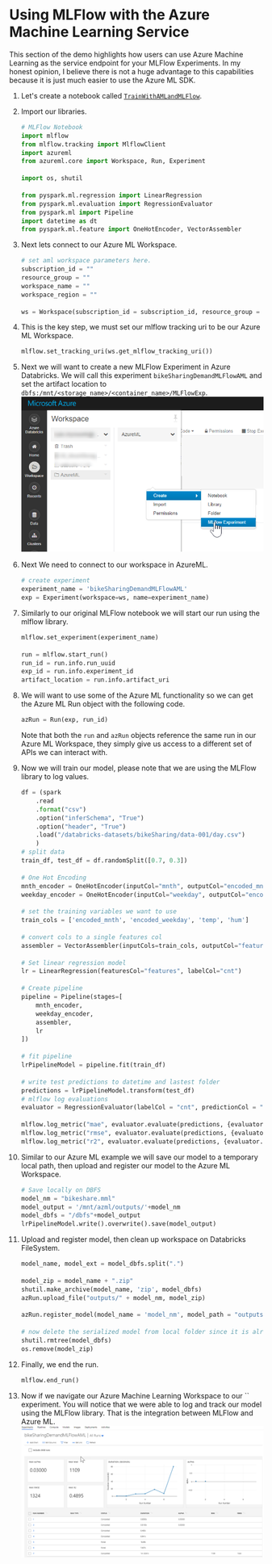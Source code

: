 # Using MLFlow with the Azure Machine Learning Service

This section of the demo highlights how users can use Azure Machine Learning as the service endpoint for your MLFlow Experiments. In my honest opinion, I believe there is not a huge advantage to this capabilities because it is just much easier to use the Azure ML SDK.  



1. Let's create a notebook called [`TrainWithAMLandMLFlow`](../code/03_TrainWithAMLandMLFlow.py).  

1. Import our libraries. 
    ```python
    # MLFlow Notebook
    import mlflow
    from mlflow.tracking import MlflowClient
    import azureml
    from azureml.core import Workspace, Run, Experiment

    import os, shutil

    from pyspark.ml.regression import LinearRegression
    from pyspark.ml.evaluation import RegressionEvaluator
    from pyspark.ml import Pipeline
    import datetime as dt
    from pyspark.ml.feature import OneHotEncoder, VectorAssembler
    ```

1. Next lets connect to our Azure ML Workspace.  
    ```python
    # set aml workspace parameters here. 
    subscription_id = ""
    resource_group = ""
    workspace_name = ""
    workspace_region = ""

    ws = Workspace(subscription_id = subscription_id, resource_group = resource_group, workspace_name = workspace_name)
    ```

1. This is the key step, we must set our mlflow tracking uri to be our Azure ML Workspace.  
    ```python
    mlflow.set_tracking_uri(ws.get_mlflow_tracking_uri())
    ```

1. Next we will want to create a new MLFlow Experiment in Azure Databricks. We will call this experiment `bikeSharingDemandMLFlowAML` and set the artifact location to `dbfs:/mnt/<storage_name>/<container_name>/MLFlowExp`.  
    ![](./imgs/CreateMLFlowExp.png)

1. Next We need to connect to our workspace in AzureML.  
    ```python
    # create experiment
    experiment_name = 'bikeSharingDemandMLFlowAML'
    exp = Experiment(workspace=ws, name=experiment_name)
    ```
    
1. Similarly to our original MLFlow notebook we will start our run using the mlflow library.  
    ```python
    mlflow.set_experiment(experiment_name)

    run = mlflow.start_run()
    run_id = run.info.run_uuid
    exp_id = run.info.experiment_id
    artifact_location = run.info.artifact_uri
    ```

1. We will want to use some of the Azure ML functionality so we can get the Azure ML Run object with the following code.  
    ```python
    azRun = Run(exp, run_id)
    ```

    Note that both the `run` and `azRun` objects reference the same run in our Azure ML Workspace, they simply give us access to a different set of APIs we can interact with.  


1. Now we will train our model, please note that we are using the MLFlow library to log values.  
    ```python
    df = (spark
        .read
        .format("csv")
        .option("inferSchema", "True")
        .option("header", "True")
        .load("/databricks-datasets/bikeSharing/data-001/day.csv")
        )
    # split data
    train_df, test_df = df.randomSplit([0.7, 0.3])

    # One Hot Encoding
    mnth_encoder = OneHotEncoder(inputCol="mnth", outputCol="encoded_mnth")
    weekday_encoder = OneHotEncoder(inputCol="weekday", outputCol="encoded_weekday")

    # set the training variables we want to use
    train_cols = ['encoded_mnth', 'encoded_weekday', 'temp', 'hum']

    # convert cols to a single features col
    assembler = VectorAssembler(inputCols=train_cols, outputCol="features")

    # Set linear regression model
    lr = LinearRegression(featuresCol="features", labelCol="cnt")

    # Create pipeline
    pipeline = Pipeline(stages=[
        mnth_encoder,
        weekday_encoder,
        assembler,
        lr
    ])

    # fit pipeline
    lrPipelineModel = pipeline.fit(train_df)

    # write test predictions to datetime and lastest folder
    predictions = lrPipelineModel.transform(test_df)
    # mlflow log evaluations
    evaluator = RegressionEvaluator(labelCol = "cnt", predictionCol = "prediction")

    mlflow.log_metric("mae", evaluator.evaluate(predictions, {evaluator.metricName: "mae"}))
    mlflow.log_metric("rmse", evaluator.evaluate(predictions, {evaluator.metricName: "rmse"}))
    mlflow.log_metric("r2", evaluator.evaluate(predictions, {evaluator.metricName: "r2"}))
    ```

1.  Similar to our Azure ML example we will save our model to a temporary local path, then upload and register our model to the Azure ML Workspace. 
    ```python
    # Save locally on DBFS
    model_nm = "bikeshare.mml"
    model_output = '/mnt/azml/outputs/'+model_nm
    model_dbfs = "/dbfs"+model_output
    lrPipelineModel.write().overwrite().save(model_output)
    ```

1. Upload and register model, then clean up workspace on Databricks FileSystem. 
    ```python
    model_name, model_ext = model_dbfs.split(".")

    model_zip = model_name + ".zip"
    shutil.make_archive(model_name, 'zip', model_dbfs)
    azRun.upload_file("outputs/" + model_nm, model_zip)

    azRun.register_model(model_name = 'model_nm', model_path = "outputs/" + model_nm)

    # now delete the serialized model from local folder since it is already uploaded to run history 
    shutil.rmtree(model_dbfs)
    os.remove(model_zip)
    ```

1. Finally, we end the run.  
    ```python
    mlflow.end_run()
    ```

1. Now if we navigate our Azure Machine Learning Workspace to our `` experiment. You will notice that we were able to log and track our model using the MLFlow library. That is the integration between MLFlow and Azure ML.  
    ![](./imgs/MLFlowInAML.png)